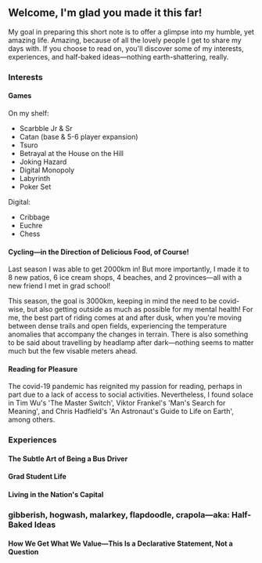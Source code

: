 ## Welcome, I'm glad you made it this far!
My goal in preparing this short note is to offer a glimpse into my humble, yet amazing life. Amazing, because of all the lovely people I get to share my days with.
If you choose to read on, you'll discover some of my interests, experiences, and half-baked ideas—nothing earth-shattering, really.

### Interests

#### Games

On my shelf:
- Scarbble Jr & Sr
- Catan (base & 5-6 player expansion)
- Tsuro
- Betrayal at the House on the Hill
- Joking Hazard
- Digital Monopoly
- Labyrinth
- Poker Set

Digital:
- Cribbage
- Euchre
- Chess

#### Cycling—in the Direction of Delicious Food, of Course!
Last season I was able to get 2000km in! But more importantly, I made it to 8 new patios, 6 ice cream shops, 4 beaches, and 2 provinces—all with a new friend I met in grad school!

This season, the goal is 3000km, keeping in mind the need to be covid-wise, but also getting outside as much as possible for my mental health! For me, the best part of riding comes at and after dusk, when you're moving between dense trails and open fields, experiencing the temperature anomalies that accompany the changes in terrain. There is also something to be said about travelling by headlamp after dark—nothing seems to matter much but the few visable meters ahead.

#### Reading for Pleasure

The covid-19 pandemic has reignited my passion for reading, perhaps in part due to a lack of access to social activities. Nevertheless, I found solace in Tim Wu's 'The Master Switch', Viktor Frankel's 'Man's Search for Meaning', and Chris Hadfield's 'An Astronaut's Guide to Life on Earth', among others.

### Experiences

#### The Subtle Art of Being a Bus Driver

#### Grad Student Life

#### Living in the Nation's Capital

### gibberish, hogwash, malarkey, flapdoodle, crapola—aka: Half-Baked Ideas

#### How We Get What We Value—This Is a Declarative Statement, Not a Question






